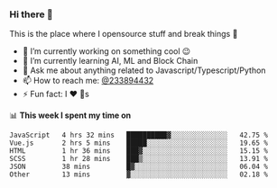 ### Hi there 👋

<!--
**a233894432/a233894432** is a ✨ _special_ ✨ repository because its `README.md` (this file) appears on your GitHub profile.

Here are some ideas to get you started:

- 🔭 I’m currently working on ...
- 🌱 I’m currently learning ...
- 👯 I’m looking to collaborate on ...
- 🤔 I’m looking for help with ...
- 💬 Ask me about ...
- 📫 How to reach me: ...
- 😄 Pronouns: ...
- ⚡ Fun fact: ...
-->
 
 
This is the place where I opensource stuff and break things :rofl:

- 🔭 I’m currently working on something cool :wink:
- 🌱 I’m currently learning AI, ML and Block Chain
- 💬 Ask me about anything related to Javascript/Typescript/Python
- 📫 How to reach me: [@233894432](https://twitter.com/233894432)
- ⚡ Fun fact: I :heart: :dog:s

📊 **This week I spent my time on**
<!--START_SECTION:waka-->

```text
JavaScript   4 hrs 32 mins   ██████████▓░░░░░░░░░░░░░░   42.75 %
Vue.js       2 hrs 5 mins    █████░░░░░░░░░░░░░░░░░░░░   19.65 %
HTML         1 hr 36 mins    ███▓░░░░░░░░░░░░░░░░░░░░░   15.15 %
SCSS         1 hr 28 mins    ███▒░░░░░░░░░░░░░░░░░░░░░   13.91 %
JSON         38 mins         █▓░░░░░░░░░░░░░░░░░░░░░░░   06.04 %
Other        13 mins         ▓░░░░░░░░░░░░░░░░░░░░░░░░   02.18 %
```

<!--END_SECTION:waka-->
